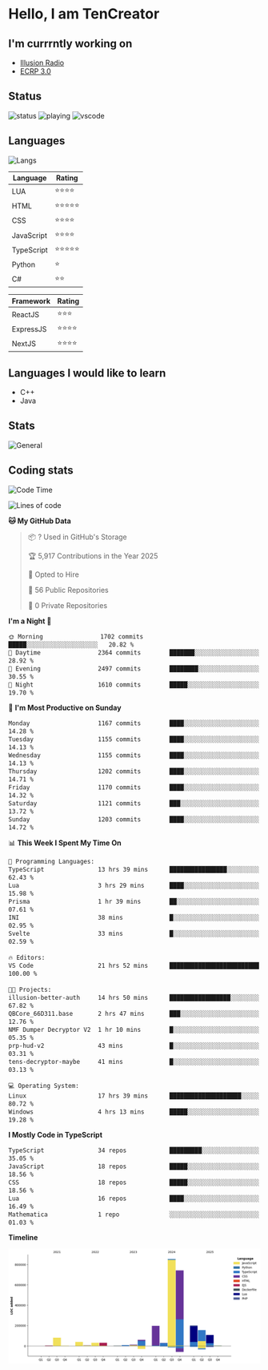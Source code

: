 # Hello, I am TenCreator

## I'm currrntly working on
- [Illusion Radio](https://illusionradio.co.uk/)
- [ECRP 3.0](http://github.com/Emerald-Coast-Roleplay/)

## Status
![status](https://api.statusbadges.me/badge/status/518334475038359555?simple=true&style=for-the-badge)
![playing](https://api.statusbadges.me/badge/playing/518334475038359555?style=for-the-badge)
![vscode](https://api.statusbadges.me/badge/vscode/518334475038359555?style=for-the-badge)

## Languages
![Langs](https://github-readme-stats.vercel.app/api/top-langs/?username=tencreator&layout=compact&theme=radical)


|Language|Rating|
|--------|------|
|LUA|⭐️⭐️⭐️⭐️|
|HTML|⭐️⭐️⭐️⭐️⭐️|
|CSS|⭐️⭐️⭐️⭐️|
|JavaScript|⭐️⭐️⭐️⭐️|
|TypeScript|⭐️⭐️⭐️⭐️⭐️|
|Python|⭐️|
|C#|⭐️⭐️ |

|Framework|Rating|
|--------|------|
|ReactJS|⭐️⭐️⭐|
|ExpressJS|⭐️⭐️⭐️⭐️|
|NextJS|⭐️⭐️⭐⭐️|

## Languages I would like to learn
- C++
- Java

## Stats
![General](https://github-readme-stats.vercel.app/api?username=tencreator&show_icons=true&theme=radical)

## Coding stats

<!--START_SECTION:waka-->
![Code Time](http://img.shields.io/badge/Code%20Time-748%20hrs%2018%20mins-blue)

![Lines of code](https://img.shields.io/badge/From%20Hello%20World%20I%27ve%20Written-2.6%20million%20lines%20of%20code-blue)

**🐱 My GitHub Data** 

> 📦 ? Used in GitHub's Storage 
 > 
> 🏆 5,917 Contributions in the Year 2025
 > 
> 💼 Opted to Hire
 > 
> 📜 56 Public Repositories 
 > 
> 🔑 0 Private Repositories 
 > 
**I'm a Night 🦉** 

```text
🌞 Morning                1702 commits        █████░░░░░░░░░░░░░░░░░░░░   20.82 % 
🌆 Daytime                2364 commits        ███████░░░░░░░░░░░░░░░░░░   28.92 % 
🌃 Evening                2497 commits        ████████░░░░░░░░░░░░░░░░░   30.55 % 
🌙 Night                  1610 commits        █████░░░░░░░░░░░░░░░░░░░░   19.70 % 
```
📅 **I'm Most Productive on Sunday** 

```text
Monday                   1167 commits        ████░░░░░░░░░░░░░░░░░░░░░   14.28 % 
Tuesday                  1155 commits        ████░░░░░░░░░░░░░░░░░░░░░   14.13 % 
Wednesday                1155 commits        ████░░░░░░░░░░░░░░░░░░░░░   14.13 % 
Thursday                 1202 commits        ████░░░░░░░░░░░░░░░░░░░░░   14.71 % 
Friday                   1170 commits        ████░░░░░░░░░░░░░░░░░░░░░   14.32 % 
Saturday                 1121 commits        ███░░░░░░░░░░░░░░░░░░░░░░   13.72 % 
Sunday                   1203 commits        ████░░░░░░░░░░░░░░░░░░░░░   14.72 % 
```


📊 **This Week I Spent My Time On** 

```text
💬 Programming Languages: 
TypeScript               13 hrs 39 mins      ████████████████░░░░░░░░░   62.43 % 
Lua                      3 hrs 29 mins       ████░░░░░░░░░░░░░░░░░░░░░   15.98 % 
Prisma                   1 hr 39 mins        ██░░░░░░░░░░░░░░░░░░░░░░░   07.61 % 
INI                      38 mins             █░░░░░░░░░░░░░░░░░░░░░░░░   02.95 % 
Svelte                   33 mins             █░░░░░░░░░░░░░░░░░░░░░░░░   02.59 % 

🔥 Editors: 
VS Code                  21 hrs 52 mins      █████████████████████████   100.00 % 

🐱‍💻 Projects: 
illusion-better-auth     14 hrs 50 mins      █████████████████░░░░░░░░   67.82 % 
QBCore_66D311.base       2 hrs 47 mins       ███░░░░░░░░░░░░░░░░░░░░░░   12.76 % 
NMF Dumper Decryptor V2  1 hr 10 mins        █░░░░░░░░░░░░░░░░░░░░░░░░   05.35 % 
prp-hud-v2               43 mins             █░░░░░░░░░░░░░░░░░░░░░░░░   03.31 % 
tens-decryptor-maybe     41 mins             █░░░░░░░░░░░░░░░░░░░░░░░░   03.13 % 

💻 Operating System: 
Linux                    17 hrs 39 mins      ████████████████████░░░░░   80.72 % 
Windows                  4 hrs 13 mins       █████░░░░░░░░░░░░░░░░░░░░   19.28 % 
```

**I Mostly Code in TypeScript** 

```text
TypeScript               34 repos            █████████░░░░░░░░░░░░░░░░   35.05 % 
JavaScript               18 repos            █████░░░░░░░░░░░░░░░░░░░░   18.56 % 
CSS                      18 repos            █████░░░░░░░░░░░░░░░░░░░░   18.56 % 
Lua                      16 repos            ████░░░░░░░░░░░░░░░░░░░░░   16.49 % 
Mathematica              1 repo              ░░░░░░░░░░░░░░░░░░░░░░░░░   01.03 % 
```



**Timeline**

![Lines of Code chart](https://raw.githubusercontent.com/tencreator/tencreator/main/assets/bar_graph.png)


<!--END_SECTION:waka-->
